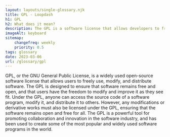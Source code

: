 ```yaml
--- 
layout: layouts/single-glossary.njk
title: GPL - Loopdash
h1: GPL
h2: What does it mean?
description: The GPL is a software license that allows developers to freely modify and distribute WordPress code, as long as they also release their modifications under the same license.
imageAlt: keyboard
sitemap:
	changefreq: weekly
	priority: 0.5
tags: glossary
date: 2023-03-06
url: /glossary/gpl
---
```


GPL, or the GNU General Public License, is a widely used open-source software license that allows users to freely use, modify, and distribute software. The GPL is designed to ensure that software remains free and open, and that users have the freedom to modify and improve it as they see fit. Under the GPL, anyone can access the source code of a software program, modify it, and distribute it to others. However, any modifications or derivative works must also be licensed under the GPL, ensuring that the software remains open and free for all. The GPL is a powerful tool for promoting collaboration and innovation in the software industry, and has been used to create some of the most popular and widely used software programs in the world.
